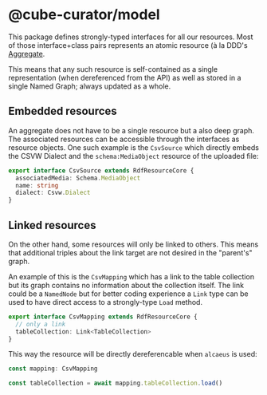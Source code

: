 # @cube-curator/model

This package defines strongly-typed interfaces for all our resources. Most of those interface+class pairs represents an atomic resource (à la DDD's [Aggregate](https://martinfowler.com/bliki/DDD_Aggregate.html).

This means that any such resource is self-contained as a single representation (when dereferenced from the API) as well as stored in a single Named Graph; always updated as a whole.

## Embedded resources

An aggregate does not have to be a single resource but a also deep graph. The associated resources can be accessible through the interfaces as resource objects. One such example is the `CsvSource` which directly embeds the CSVW Dialect and the `schema:MediaObject` resource of the uploaded file:

```typescript
export interface CsvSource extends RdfResourceCore {
  associatedMedia: Schema.MediaObject
  name: string
  dialect: Csvw.Dialect
}
```

## Linked resources

On the other hand, some resources will only be linked to others. This means that additional triples about the link target are not desired in the "parent's" graph.

An example of this is the `CsvMapping` which has a link to the table collection but its graph contains no information about the collection itself. The link could be a `NamedNode` but for better coding experience a `Link` type can be used to have direct access to a strongly-type `Load` method.

```typescript
export interface CsvMapping extends RdfResourceCore {
  // only a link
  tableCollection: Link<TableCollection>
}
```

This way the resource will be directly dereferencable when `alcaeus` is used:

```typescript
const mapping: CsvMapping

const tableCollection = await mapping.tableCollection.load()
```

